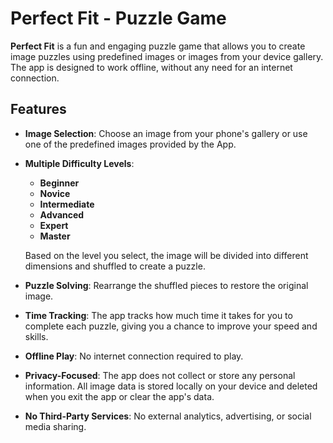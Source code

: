 # Perfect Fit - Puzzle Game

**Perfect Fit** is a fun and engaging puzzle game that allows you to create image puzzles using predefined images or images from your device gallery. The app is designed to work offline, without any need for an internet connection.

## Features

- **Image Selection**: Choose an image from your phone's gallery or use one of the predefined images provided by the App.
- **Multiple Difficulty Levels**: 
  - **Beginner**
  - **Novice**
  - **Intermediate**
  - **Advanced**
  - **Expert**
  - **Master**
  
  Based on the level you select, the image will be divided into different dimensions and shuffled to create a puzzle.
  
- **Puzzle Solving**: Rearrange the shuffled pieces to restore the original image.
- **Time Tracking**: The app tracks how much time it takes for you to complete each puzzle, giving you a chance to improve your speed and skills.
- **Offline Play**: No internet connection required to play.
- **Privacy-Focused**: The app does not collect or store any personal information. All image data is stored locally on your device and deleted when you exit the app or clear the app's data.
- **No Third-Party Services**: No external analytics, advertising, or social media sharing.

